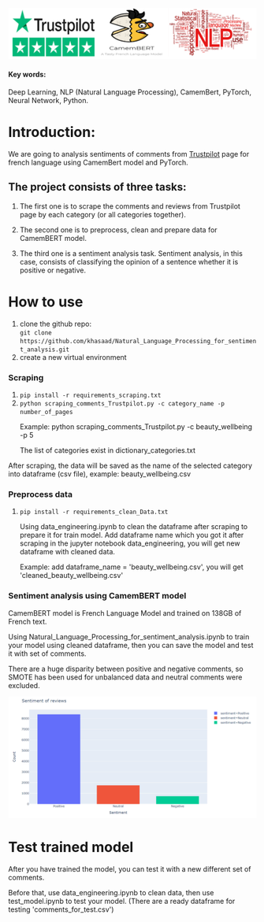 <img src = 'https://github.com/khasaad/Natural_Language_Processing_for_sentiment_analysis/blob/main/images/logo.PNG'>

#### Key words: 
Deep Learning, NLP (Natural Language Processing), CamemBert, PyTorch, Neural Network, Python.

# Introduction:

We are going to analysis sentiments of comments from <a href = 'https://www.trustpilot.com/'>Trustpilot</a> page for french language using CamemBert model and PyTorch. 

## The project consists of three tasks:

1. The first one is to scrape the comments and reviews from Trustpilot page by each category (or all categories together). 

2. The second one is to preprocess, clean and prepare data for CamemBERT model.

3. The third one is a sentiment analysis task. Sentiment analysis, in this case, consists of classifying the opinion of a sentence whether it is positive or negative.

# How to use
<ol> 
 <li>clone the github repo:<br><code>git clone https://github.com/khasaad/Natural_Language_Processing_for_sentiment_analysis.git</code></li>
 <li>create a new virtual environment</li>
</ol>

### Scraping 
<ol>
 <li><code>pip install -r requirements_scraping.txt</code></li>
 <li><code>python scraping_comments_Trustpilot.py -c category_name -p number_of_pages </code></li>
 <p>Example: python scraping_comments_Trustpilot.py -c beauty_wellbeing -p 5</p>
 <p>The list of categories exist in dictionary_categories.txt</p>
</ol>

<p>After scraping, the data will be saved as the name of the selected category into dataframe (csv file), example: beauty_wellbeing.csv</p>

### Preprocess data
<ol>
 <li><code>pip install -r requirements_clean_Data.txt</code></li>
 
 <p>Using data_engineering.ipynb to clean the dataframe after scraping to prepare it for train model.
Add dataframe name which you got it after scraping in the jupyter notebook data_engineering, you will get new dataframe with cleaned data.</p>
 <p>Example: add dataframe_name = 'beauty_wellbeing.csv', you will get 'cleaned_beauty_wellbeing.csv'</p> 
</ol>

### Sentiment analysis using CamemBERT model

<p>CamemBERT model is French Language Model and trained on 138GB of French text. </p>
<p>Using Natural_Language_Processing_for_sentiment_analysis.ipynb to train your model using cleaned dataframe, then you can save the model and test it with set of comments.</p>

<p>There are a huge disparity between positive and negative comments, so SMOTE has been used for unbalanced data and neutral comments were excluded.<p>
 
 <img src='https://github.com/khasaad/Natural_Language_Processing_for_sentiment_analysis/blob/main/images/sentiment.PNG'>
 
 # Test trained model
 
 <p>After you have trained the model, you can test it with a new different set of comments. </p>
 <p>Before that, use data_engineering.ipynb to clean data, then use test_model.ipynb to test your model. (There are a ready dataframe for testing 'comments_for_test.csv')</p>
 
